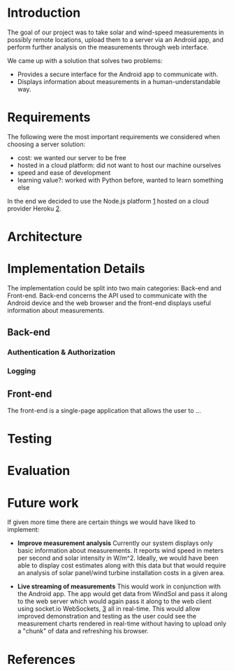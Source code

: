 

# Introduction

The goal of our project was to take solar and wind-speed measurements in possibly remote locations, upload them to a server via an Android app, and perform further analysis on the measurements through web interface.

We came up with a solution that solves two problems:

 - Provides a secure interface for the Android app to communicate with.
 - Displays information about measurements in a human-understandable way.

# Requirements

The following were the most important requirements we considered when choosing a server solution:
 
 - cost: we wanted our server to be free
 - hosted in a cloud platform: did not want to host our machine ourselves
 - speed and ease of development
 - learning value?: worked with Python before, wanted to learn something else

In the end we decided to use the Node.js platform [1] hosted on a cloud provider Heroku [2].

# Architecture

# Implementation Details

The implementation could be split into two main categories: Back-end and Front-end. Back-end concerns the API used to communicate with the Android device and the web browser and the front-end displays useful information about measurements.

## Back-end

### Authentication & Authorization

### Logging

## Front-end

The front-end is a single-page application that allows the user to ...

# Testing

# Evaluation

# Future work

If given more time there are certain things we would have liked to implement:

 - **Improve measurement analysis**
    Currently our system displays only basic information about measurements. It reports wind speed in meters per second and solar intensity in W/m^2. Ideally, we would have been able to display cost estimates along with this data but that would require an analysis of solar panel/wind turbine installation costs in a given area.

 - **Live streaming of measurements**
    This would work in conjunction with the Android app. The app would get data from WindSol and pass it along to the web server which would again pass it along to the web client using socket.io WebSockets, [3] all in real-time. This would allow improved demonstration and testing as the user could see the measurement charts rendered in real-time without having to upload only a "chunk" of data and refreshing his browser.

# References

[1]: http://nodejs.org
[2]: https://www.heroku.com
[3]: http://socket.io
